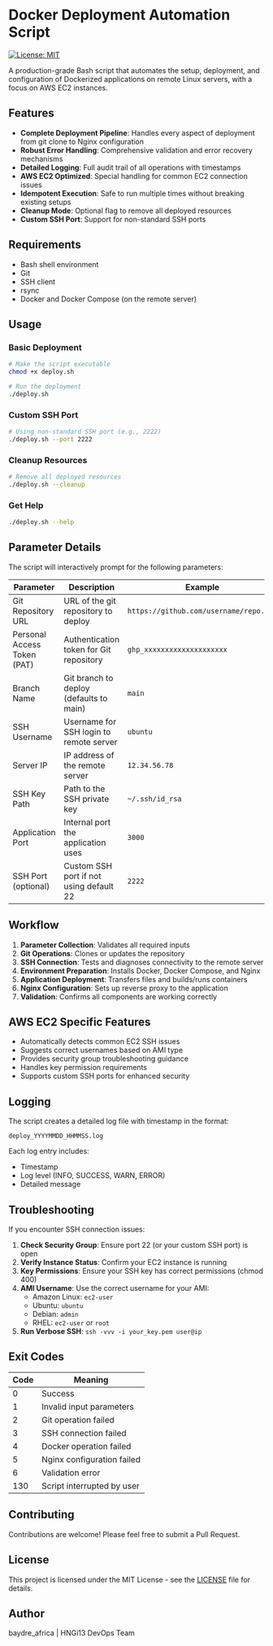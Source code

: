 # Docker Deployment Automation Script

[![License: MIT](https://img.shields.io/badge/License-MIT-blue.svg)](LICENSE)

A production-grade Bash script that automates the setup, deployment, and configuration of Dockerized applications on remote Linux servers, with a focus on AWS EC2 instances.

## Features

- **Complete Deployment Pipeline**: Handles every aspect of deployment from git clone to Nginx configuration
- **Robust Error Handling**: Comprehensive validation and error recovery mechanisms
- **Detailed Logging**: Full audit trail of all operations with timestamps
- **AWS EC2 Optimized**: Special handling for common EC2 connection issues
- **Idempotent Execution**: Safe to run multiple times without breaking existing setups
- **Cleanup Mode**: Optional flag to remove all deployed resources
- **Custom SSH Port**: Support for non-standard SSH ports

## Requirements

- Bash shell environment
- Git
- SSH client
- rsync
- Docker and Docker Compose (on the remote server)

## Usage

### Basic Deployment

```bash
# Make the script executable
chmod +x deploy.sh

# Run the deployment
./deploy.sh
```

### Custom SSH Port

```bash
# Using non-standard SSH port (e.g., 2222)
./deploy.sh --port 2222
```

### Cleanup Resources

```bash
# Remove all deployed resources
./deploy.sh --cleanup
```

### Get Help

```bash
./deploy.sh --help
```

## Parameter Details

The script will interactively prompt for the following parameters:

| Parameter | Description | Example |
|-----------|-------------|---------|
| Git Repository URL | URL of the git repository to deploy | `https://github.com/username/repo.git` |
| Personal Access Token (PAT) | Authentication token for Git repository | `ghp_xxxxxxxxxxxxxxxxxxxx` |
| Branch Name | Git branch to deploy (defaults to main) | `main` |
| SSH Username | Username for SSH login to remote server | `ubuntu` |
| Server IP | IP address of the remote server | `12.34.56.78` |
| SSH Key Path | Path to the SSH private key | `~/.ssh/id_rsa` |
| Application Port | Internal port the application uses | `3000` |
| SSH Port (optional) | Custom SSH port if not using default 22 | `2222` |

## Workflow

1. **Parameter Collection**: Validates all required inputs
2. **Git Operations**: Clones or updates the repository
3. **SSH Connection**: Tests and diagnoses connectivity to the remote server
4. **Environment Preparation**: Installs Docker, Docker Compose, and Nginx
5. **Application Deployment**: Transfers files and builds/runs containers
6. **Nginx Configuration**: Sets up reverse proxy to the application
7. **Validation**: Confirms all components are working correctly

## AWS EC2 Specific Features

- Automatically detects common EC2 SSH issues
- Suggests correct usernames based on AMI type
- Provides security group troubleshooting guidance
- Handles key permission requirements
- Supports custom SSH ports for enhanced security

## Logging

The script creates a detailed log file with timestamp in the format:
```
deploy_YYYYMMDD_HHMMSS.log
```

Each log entry includes:
- Timestamp
- Log level (INFO, SUCCESS, WARN, ERROR)
- Detailed message

## Troubleshooting

If you encounter SSH connection issues:

1. **Check Security Group**: Ensure port 22 (or your custom SSH port) is open
2. **Verify Instance Status**: Confirm your EC2 instance is running
3. **Key Permissions**: Ensure your SSH key has correct permissions (chmod 400)
4. **AMI Username**: Use the correct username for your AMI:
   - Amazon Linux: `ec2-user`
   - Ubuntu: `ubuntu`
   - Debian: `admin`
   - RHEL: `ec2-user` or `root`
5. **Run Verbose SSH**: `ssh -vvv -i your_key.pem user@ip`

## Exit Codes

| Code | Meaning |
|------|---------|
| 0 | Success |
| 1 | Invalid input parameters |
| 2 | Git operation failed |
| 3 | SSH connection failed |
| 4 | Docker operation failed |
| 5 | Nginx configuration failed |
| 6 | Validation error |
| 130 | Script interrupted by user |

## Contributing

Contributions are welcome! Please feel free to submit a Pull Request.

## License

This project is licensed under the MIT License - see the [LICENSE](LICENSE) file for details.

## Author

baydre_africa | HNGi13 DevOps Team